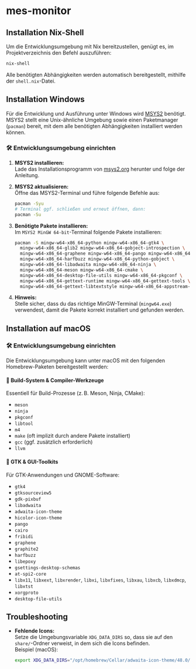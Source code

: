 # mes-monitor

## Installation Nix-Shell

Um die Entwicklungsumgebung mit Nix bereitzustellen, genügt es, im Projektverzeichnis den Befehl auszuführen:

```sh
nix-shell
```

Alle benötigten Abhängigkeiten werden automatisch bereitgestellt, mithilfe der `shell.nix`-Datei.

## Installation Windows

Für die Entwicklung und Ausführung unter Windows wird [MSYS2](https://www.msys2.org/) benötigt. MSYS2 stellt eine Unix-ähnliche Umgebung sowie einen Paketmanager (`pacman`) bereit, mit dem alle benötigten Abhängigkeiten installiert werden können.

### 🛠️ Entwicklungsumgebung einrichten

1. **MSYS2 installieren:**  
    Lade das Installationsprogramm von [msys2.org](https://www.msys2.org/) herunter und folge der Anleitung.

2. **MSYS2 aktualisieren:**  
    Öffne das MSYS2-Terminal und führe folgende Befehle aus:
    ```sh
    pacman -Syu
    # Terminal ggf. schließen und erneut öffnen, dann:
    pacman -Su
    ```

3. **Benötigte Pakete installieren:**  
    Im `MSYS2 MinGW 64-bit`-Terminal folgende Pakete installieren:
    ```sh
    pacman -S mingw-w64-x86_64-python mingw-w64-x86_64-gtk4 \
      mingw-w64-x86_64-glib2 mingw-w64-x86_64-gobject-introspection \
      mingw-w64-x86_64-graphene mingw-w64-x86_64-pango mingw-w64-x86_64-cairo \
      mingw-w64-x86_64-harfbuzz mingw-w64-x86_64-python-gobject \
      mingw-w64-x86_64-libadwaita mingw-w64-x86_64-ninja \
      mingw-w64-x86_64-meson mingw-w64-x86_64-cmake \
      mingw-w64-x86_64-desktop-file-utils mingw-w64-x86_64-pkgconf \
      mingw-w64-x86_64-gettext-runtime mingw-w64-x86_64-gettext-tools \
      mingw-w64-x86_64-gettext-libtextstyle mingw-w64-x86_64-appstream-glib
    ```

4. **Hinweis:**  
    Stelle sicher, dass du das richtige MinGW-Terminal (`mingw64.exe`) verwendest, damit die Pakete korrekt installiert und gefunden werden.

## Installation auf macOS

### 🛠️ Entwicklungsumgebung einrichten

Die Entwicklungsumgebung kann unter macOS mit den folgenden Homebrew-Paketen bereitgestellt werden:

#### 🔧 Build-System & Compiler-Werkzeuge

Essentiell für Build-Prozesse (z. B. Meson, Ninja, CMake):

- `meson`
- `ninja`
- `pkgconf`
- `libtool`
- `m4`
- `make` (oft implizit durch andere Pakete installiert)
- `gcc` (ggf. zusätzlich erforderlich)
- `llvm`

#### 🎨 GTK & GUI-Toolkits

Für GTK-Anwendungen und GNOME-Software:

- `gtk4`
- `gtksourceview5`
- `gdk-pixbuf`
- `libadwaita`
- `adwaita-icon-theme`
- `hicolor-icon-theme`
- `pango`
- `cairo`
- `fribidi`
- `graphene`
- `graphite2`
- `harfbuzz`
- `libepoxy`
- `gsettings-desktop-schemas`
- `at-spi2-core`
- `libx11`, `libxext`, `libxrender`, `libxi`, `libxfixes`, `libxau`, `libxcb`, `libxdmcp`, `libxtst`
- `xorgproto`
- `desktop-file-utils`

## Troubleshooting

- **Fehlende Icons:**  
    Setze die Umgebungsvariable `XDG_DATA_DIRS` so, dass sie auf den `share/`-Ordner verweist, in dem sich die Icons befinden.  
    Beispiel (macOS):  
    ```sh
    export XDG_DATA_DIRS="/opt/homebrew/Cellar/adwaita-icon-theme/48.0/share:${XDG_DATA_DIRS:-/usr/local/share:/usr/share}"
    ```